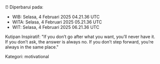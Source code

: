 ⏰ Diperbarui pada:
- WIB: Selasa, 4 Februari 2025 04.21.36 UTC
- WITA: Selasa, 4 Februari 2025 05.21.36 UTC
- WIT: Selasa, 4 Februari 2025 06.21.36 UTC

Kutipan Inspiratif:
"If you don’t go after what you want, you’ll never have it. If you don’t ask, the answer is always no. If you don’t step forward, you’re always in the same place."


Kategori: motivational

